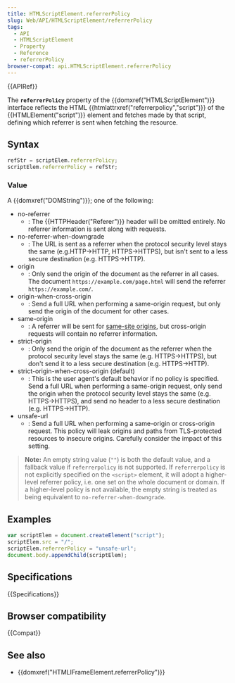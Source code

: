 ```yaml
---
title: HTMLScriptElement.referrerPolicy
slug: Web/API/HTMLScriptElement/referrerPolicy
tags:
  - API
  - HTMLScriptElement
  - Property
  - Reference
  - referrerPolicy
browser-compat: api.HTMLScriptElement.referrerPolicy
---
```

{{APIRef}}

The **`referrerPolicy`** property of the
{{domxref("HTMLScriptElement")}} interface reflects the HTML
{{htmlattrxref("referrerpolicy","script")}} of the {{HTMLElement("script")}} element and
fetches made by that script, defining which referrer is sent when fetching the resource.

## Syntax

```js
refStr = scriptElem.referrerPolicy;
scriptElem.referrerPolicy = refStr;
```

### Value

A {{domxref("DOMString")}}; one of the following:

- no-referrer
  - : The {{HTTPHeader("Referer")}} header will be omitted entirely. No referrer
    information is sent along with requests.
- no-referrer-when-downgrade
  - : The URL is sent
    as a referrer when the protocol security level stays the same (e.g.HTTP→HTTP,
    HTTPS→HTTPS), but isn't sent to a less secure destination (e.g. HTTPS→HTTP).
- origin
  - : Only send the origin of the document as the referrer in all cases.
    The document `https://example.com/page.html` will send the referrer
    `https://example.com/`.
- origin-when-cross-origin
  - : Send a full URL when performing a same-origin request, but only send the origin of
    the document for other cases.
- same-origin
  - : A referrer will be sent for [same-site origins](/en-US/docs/Web/Security/Same-origin_policy), but
    cross-origin requests will contain no referrer information.
- strict-origin
  - : Only send the origin of the document as the referrer when the protocol security
    level stays the same (e.g. HTTPS→HTTPS), but don't send it to a less secure
    destination (e.g. HTTPS→HTTP).
- strict-origin-when-cross-origin (default)
  - : This is the user agent's default behavior if no policy is specified. Send a full URL when performing a same-origin request, only send the origin when the
    protocol security level stays the same (e.g. HTTPS→HTTPS), and send no header to a
    less secure destination (e.g. HTTPS→HTTP).
- unsafe-url
  - : Send a full URL when performing a same-origin or cross-origin request. This policy
    will leak origins and paths from TLS-protected resources to insecure origins.
    Carefully consider the impact of this setting.

> **Note:** An empty string value (`""`) is both the default
> value, and a fallback value if `referrerpolicy` is not supported. If
> `referrerpolicy` is not explicitly specified on the
> `<script>` element, it will adopt a higher-level referrer policy,
> i.e. one set on the whole document or domain. If a higher-level policy is not
> available, the empty string is treated as being equivalent to
> `no-referrer-when-downgrade`.

## Examples

```js
var scriptElem = document.createElement("script");
scriptElem.src = "/";
scriptElem.referrerPolicy = "unsafe-url";
document.body.appendChild(scriptElem);
```

## Specifications

{{Specifications}}

## Browser compatibility

{{Compat}}

## See also

- {{domxref("HTMLIFrameElement.referrerPolicy")}}
